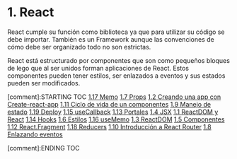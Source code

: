 # 1. React

React cumple su función como biblioteca ya que para utilizar su código se debe
importar. También es un Framework aunque las convenciones de cómo debe ser
organizado todo no son estrictas.

React está estructurado por componentes que son como pequeños bloques de lego
que al ser unidos forman aplicaciones de React. Estos componentes pueden tener
estilos, ser enlazados a eventos y sus estados pueden ser modificados.


[comment]:STARTING TOC
[1.17 Memo](<./content/1.17 Memo.md>)
[1.7 Props](<./content/1.7 Props.md>)
[1.2 Creando una app con Create-react-app](<./content/1.2 Creando una app con Create-react-app.md>)
[1.11 Ciclo de vida de un componentes](<./content/1.11 Ciclo de vida de un componentes.md>)
[1.9 Manejo de estado](<./content/1.9 Manejo de estado.md>)
[1.19 Deploy](<./content/1.19 Deploy.md>)
[1.15 useCallback](<./content/1.15 useCallback.md>)
[1.13 Portales](<./content/1.13 Portales.md>)
[1.4 JSX](<./content/1.4 JSX.md>)
[1.1 ReactDOM y React](<./content/1.1 ReactDOM y React.md>)
[1.14 Hooks](<./content/1.14 Hooks.md>)
[1.6 Estilos](<./content/1.6 Estilos.md>)
[1.16 useMemo](<./content/1.16 useMemo.md>)
[1.3 ReactDOM](<./content/1.3 ReactDOM.md>)
[1.5 Componentes](<./content/1.5 Componentes.md>)
[1.12 React.Fragment](<./content/1.12 React.Fragment.md>)
[1.18 Reducers](<./content/1.18 Reducers.md>)
[1.10 Introducción a React Router](<./content/1.10 Introducción a React Router.md>)
[1.8 Enlazando eventos](<./content/1.8 Enlazando eventos.md>)

[comment]:ENDING TOC